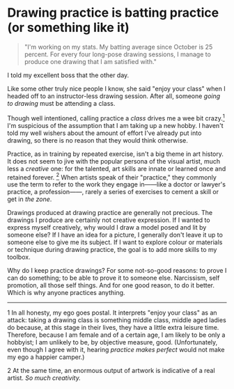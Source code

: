 # Drawing practice is batting practice (or something like it)

>"I'm working on my stats. My batting average since October is 25 percent. For every four long-pose drawing sessions, I manage to produce one drawing that I am satisfied with."

I told my excellent boss that the other day.  

Like some other truly nice people I know, she said "enjoy your class" when I headed off to an instructor-less drawing session. After all, someone *going to drawing* must be attending a class.  
  
Though well intentioned, calling practice a *class* drives me a wee bit crazy.[<sup>1</sup>](#1)  I'm suspicious of the assumption that I am taking up a new hobby. I haven't told my well wishers  about the amount of effort I've already put into drawing, so there is no reason that they would think otherwise.  

Practice, as in training by repeated exercise, isn't a big theme in art history. It does not seem to jive with the popular persona of the visual artist, much less a *creative* one:  for the talented, art skills are innate or learned once and retained forever. [<sup>2</sup>](#2)  When artists speak of their "practice," they commonly use the term to refer to the work they engage in——like a doctor or lawyer's practice, a profession——, rarely a series of exercises to cement a skill or get in *the zone*.   

Drawings produced at drawing practice are generally not precious. The drawings I produce are certainly not creative expression. If I wanted to express myself creatively, why would I draw a model posed and lit by someone else? If I have an idea for a picture, I generally don't leave it up to someone else to give me its subject. If I want to explore colour or materials or technique during drawing practice, the goal is to add more skills to my toolbox.  

Why do I keep practice drawings? For some not-so-good reasons: to prove I can do something; to be able to prove it to someone else. Narcissism, self promotion, all those self things. And for one good reason, to do it better. Which is why anyone practices anything. 

---
<a name="1">1</a>	In all honesty, my ego goes postal.  It interprets "enjoy your class" as an attack: taking a drawing class is something middle class, middle aged ladies do because, at this stage in their lives, they have a little extra leisure time. Therefore, because I am female and of a certain age,  I am likely to be only a hobbyist; I am unlikely to be, by objective measure, good.
(Unfortunately, even though I agree with it, hearing *practice makes perfect* would not make my ego a happier camper.)

<a name="1">2</a>	At the same time, an enormous output of artwork is indicative of a real artist. *So much creativity.*
